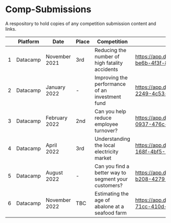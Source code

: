 # Comp-Submissions
A respository to hold copies of any competition submission content and links.

| | Platform | Date | Place | Competition | Submission | Language |
|-|----------|------|-------|-------------|------------|----------|
| 1 | Datacamp | November 2021 | 3rd | Reducing the number of high fatality accidents | https://app.datacamp.com/workspace/w/75db081c-be6b-4f3f-8f4c-06eabf2e3bc5 | R |
| 2 | Datacamp | January 2022 | - | Improving the performance of an investment fund | https://app.datacamp.com/workspace/w/9116f1aa-2249-4c53-b373-7c96b85b83b8 | R |
| 3 | Datacamp | February 2022 | 2nd | Can you help reduce employee turnover? | https://app.datacamp.com/workspace/w/7a32bfba-0937-476c-99f8-4d2957c2b110 | R |
| 4 | Datacamp | April 2022 | 3rd | Understanding the local electricity market | https://app.datacamp.com/workspace/w/5db86698-168f-4bf5-8c91-ed3444ee6283 | R |
| 5 | Datacamp | August 2022 | - | Can you find a better way to segment your customers? | https://app.datacamp.com/workspace/w/41cfda99-b208-4279-a1e5-5ccafe6cad94 | R |
| 6 | Datacamp | November 2022 | TBC | Estimating the age of abalone at a seafood farm | https://app.datacamp.com/workspace/w/0ce3e417-71cc-410d-8f27-c159ecd06e21 | R |
